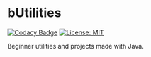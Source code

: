 # bUtilities #

[![Codacy Badge](https://app.codacy.com/project/badge/Grade/4d03276c339f404988e2e03a3e85f0ef)](https://www.codacy.com/gh/kareem-ghazi/bUtilities/dashboard?utm_source=github.com&amp;utm_medium=referral&amp;utm_content=kareem-ghazi/bUtilities&amp;utm_campaign=Badge_Grade)
[![License: MIT](https://img.shields.io/badge/License-MIT-red.svg)](https://opensource.org/licenses/MIT)

Beginner utilities and projects made with Java.
